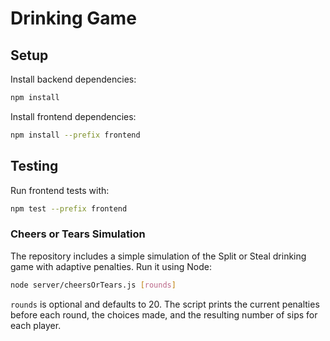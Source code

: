 # Drinking Game

## Setup

Install backend dependencies:

```bash
npm install
```

Install frontend dependencies:

```bash
npm install --prefix frontend
```

## Testing

Run frontend tests with:

```bash
npm test --prefix frontend
```

### Cheers or Tears Simulation

The repository includes a simple simulation of the Split or Steal drinking game
with adaptive penalties. Run it using Node:

```bash
node server/cheersOrTears.js [rounds]
```

`rounds` is optional and defaults to 20. The script prints the current
penalties before each round, the choices made, and the resulting number of sips
for each player.
